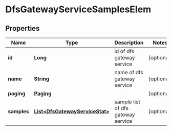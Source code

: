 # DfsGatewayServiceSamplesElem

## Properties
Name | Type | Description | Notes
------------ | ------------- | ------------- | -------------
**id** | **Long** | id of dfs gateway service |  [optional]
**name** | **String** | name of dfs gateway service |  [optional]
**paging** | [**Paging**](Paging.md) |  |  [optional]
**samples** | [**List&lt;DfsGatewayServiceStat&gt;**](DfsGatewayServiceStat.md) | sample list of dfs gateway service |  [optional]
